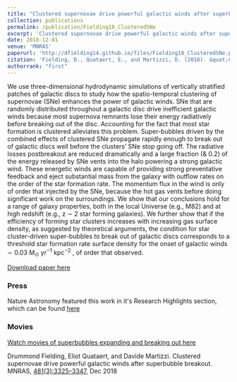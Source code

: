 ```yaml
---
title: "Clustered supernovae drive powerful galactic winds after superbubble breakout"
collection: publications
permalink: /publication/Fielding18_ClusteredSNe
excerpt: 'Clustered supernovae drive powerful galactic winds after superbubble breakout.'
date: 2018-12-01
venue: 'MNRAS'
paperurl: 'http://dfielding14.github.io/files/Fielding18_ClusteredSNe.pdf'
citation: 'Fielding, D., Quataert, E., and Martizzi, D. (2018). &quot;Clustered supernovae drive powerful galactic winds after superbubble breakout.&quot; <i>MNRAS</i>. 481(3):3325–3347. Dec 2018.'
authorrank: "first"
---
```

We use three-dimensional hydrodynamic simulations of vertically stratified patches of galactic discs to study how the spatio-temporal clustering of supernovae (SNe) enhances the power of galactic winds. SNe that are randomly distributed throughout a galactic disc drive inefficient galactic winds because most supernova remnants lose their energy radiatively before breaking out of the disc. Accounting for the fact that most star formation is clustered alleviates this problem. Super-bubbles driven by the combined effects of clustered SNe propagate rapidly enough to break out of galactic discs well before the clusters’ SNe stop going off. The radiative losses postbreakout are reduced dramatically and a large fraction (& 0.2) of the energy released by SNe vents into the halo powering a strong galactic wind. These energetic winds are capable of providing strong preventative feedback and eject substantial mass from the galaxy with outflow rates on the order of the star formation rate. The momentum flux in the wind is only of order that injected by the SNe, because the hot gas vents before doing significant work on the surroundings. We show that our conclusions hold for a range of galaxy properties, both in the local Universe (e.g., M82) and at high redshift (e.g., z ∼ 2 star forming galaxies). We further show that if the efficiency of forming star clusters increases with increasing gas surface density, as suggested by theoretical arguments, the condition for star cluster-driven super-bubbles to break out of galactic discs corresponds to a threshold star formation rate surface density for the onset of galactic winds ∼ 0.03 M<sub>⊙</sub> yr<sup>−1</sup> kpc<sup>−2</sup> , of order that observed. 

[Download paper here](http://dfielding14.github.io/files/Fielding18_ClusteredSNe.pdf)


### Press
Nature Astronomy featured this work in it's Research Highlights section, which can be found [here](https://www.nature.com/articles/s41550-018-0600-3)

### Movies
[Watch movies of superbubbles expanding and breaking out here](/movies/)

Drummond Fielding, Eliot Quataert, and Davide Martizzi. Clustered supernovae drive powerful galactic winds after superbubble breakout. MNRAS, [481(3):3325–3347](https://academic.oup.com/mnras/article/481/3/3325/5092623), Dec 2018
